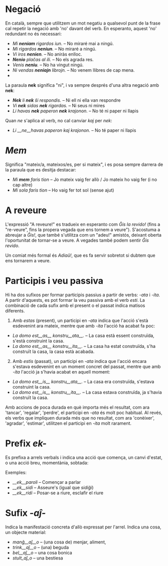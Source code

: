 # Negació

En català, sempre que utilitzem un mot negatiu  a qualsevol punt de la frase cal repetir la negació amb 'no' davant del verb. En esperanto, aquest 'no' redundant no és necessari:
- *Mi __neniam__ rigardos iun.* – No miraré mai a ningú.
- *Mi rigardos __neniun__.* – No miraré a ningú.
- *Vi iros __nenien__.* – No aniràs enlloc.
- *__Nenio__ plaĉas al ili.*  – No els agrada res.
- *Venis __neniu__.* – No ha vingut ningú.
- *Ni vendas __neniajn__ librojn.* – No venem llibres de cap mena.
- 
La paraula __nek__ significa "ni", i va sempre després d'una altra negació amb __nek__:
- *__Nek__ li __nek__ ŝi respondis.*   – Ni ell ni ella van respondre
- *Vi __nek__ sidas __nek__ rigardas.* – Ni seus ni mires
- *Li havas __nek__ paperon __nek__ krajonon.* – No té ni paper ni llapis

Quan *ne* s'aplica al verb, no cal canviar *kaj* per *nek*:
- *Li __ne__havas paperon kaj krajonon.* – No té paper ni llapis

# *Mem*

Significa "mateix/a, mateixos/es, per si mateix", i es posa sempre darrera de la paraula que es desitja destacar:
- *Mi __mem__ faris tion* – Jo mateix vaig fer allò / Jo mateix ho vaig fer (i no cap altre)
- *Mi sola faris tion* – Ho vaig fer tot sol (sense ajut)

# A reveure

L'expressió "A reveure!" es tradueix en esperanto com *Ĝis la revido!* (fins a "re-veure", fins la propera vegada que ens tornem a veure"). S'acostuma a abreujar a *Ĝis!*, que també s'utilitza com un "adeu!" amistós, deixant oberta l'oportunitat de tornar-se a veure. A vegades també podem sentir *Ĝis revido*.

Un comiat més formal és *Adiaŭ!*, que es fa servir sobretot si dubtem que ens tornarem a veure.

# Participis i veu passiva

Hi ha dos sufixos per formar participis passius a partir de verbs: *-ata* i *-ita*. A partir d'aquests, es pot formar la veu passiva amb el verb *esti*. La combinació de cada sufix amb el present o el passat indica matisos diferents.

1) Amb *estas* (present), un participi en *-ata* indica que l'acció s'està esdevenint ara mateix, mentre que amb *-ita* l'acció ha acabat fa poc:
- *La domo est__as__ konstru__ata__.* – La casa està essent construïda, s'està construint la casa.
- *La domo est__as__ konstru__ita__.* – La casa ha estat construïda, s'ha construït la casa, la casa està acabada.

2) Amb *estis* (passat), un participi en *-ata* indica que l'acció encara s'estava esdevenint en un moment concret del passat, mentre que amb *-ita* l'acció ja s'havia acabat en aquell moment:
- *La domo est__is__ konstru__ata__.* – La casa era construïda, s'estava construint la casa.
- *La domo est__is__ konstru__ita__.* – La casa estava construïda, ja s'havia construït la casa.

Amb accions de poca durada en què importa més el resultat, com ara 'tancar', 'regalar', 'perdre', el participi en *-ata* és molt poc habitual. Al revés, els verbs que impliquen durada més que no resultat, com ara 'conèixer', 'agradar', 'estimar', utilitzen el participi en *-ita* molt rarament.

# Prefix *ek-*

Es prefixa a arrels verbals i indica una acció que comença, un canvi d'estat, o una acció breu, momentània, sobtada:

Exemples:

- *__ek__paroli*  – Començar a parlar
- *__ek__sidi*    – Asseure's (igual que *sidiĝi*)
- *__ek__ridi*    – Posar-se a riure, esclafir el riure
 

# Sufix *-aĵ-*

Indica la manifestació concreta d'allò expressat per l'arrel. Indica una cosa, un objecte material:

- *manĝ__aĵ__o*  – (una cosa de) menjar, aliment,
- *trink__aĵ__o* – (una) beguda
- *bel__aĵ__o*   – una cosa bonica
- *stult_aĵ_o*   – una bestiesa
